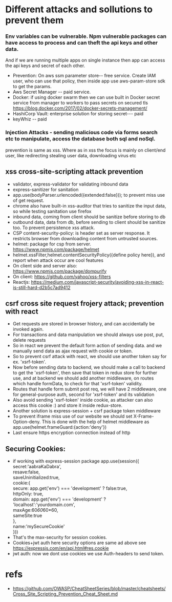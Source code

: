 # Different attacks and sollutions to prevent them

### Env variables can be vulnerable. Npm vulnerable packages can have access to process and can theft the api keys and other data.  
And if we are running multiple apps on single instance then app can access the api keys and secret of each other.
* Prevention: On aws ssm parameter store-- free service. Create IAM user, who can use that policy, 
then inside app use aws-param-store sdk to get the params.
* Aws Secret Manager -- paid service.
* Docker: if using docker swarm then we can use built in Docker secret service from manager to workers to pass secrets on secured tls
https://blog.docker.com/2017/02/docker-secrets-management/
* HashiCorp Vault: enterprise solution for storing secret--- paid
* keyWhiz -- paid

### Injection Attacks - sending malicious code via forms search etc to manipulate, access the database both sql and noSql. 
prevention is same as xss.
Where as in xss the focus is mainly on client/end user, like redirecting stealing user data, downloading virus etc

## xss cross-site-scripting attack prevention
* validator, express-validator  for validating inbound data
* express-sanitizer for sanitation
* app.use(bodyParser.urlencoded({extended:false})); to prevent miss use of get request.
* chrome also have built-in xss-auditor that tries to sanitize the input data, so while testing sanitation use firefox
* inbound data, coming from client should be sanitize before storing to db
* outbound data, data from db, before sending to client should be sanitize too. To prevent persistence xss attack.
* CSP content-security-policy: is header set as server response.
It restricts browser from downloading content from untrusted sources.
* helmet: package for csp from server. https://www.npmjs.com/package/helmet
* helmet.xssFilter,helmet.contentSecurityPolicy({define policy here}), and report when attack occur are cool features
* On client side and server also: https://www.npmjs.com/package/dompurify
* On client: https://github.com/yahoo/xss-filters
* Reactjs: https://medium.com/javascript-security/avoiding-xss-in-react-is-still-hard-d2b5c7ad9412


## csrf cross site request frojery attack; prevention with react
* Get requests are stored in browser history, and can accidentally be invoked again.
* For transactions and data manipulation we should always use post, put, delete requests
* So in react we prevent the default form action of sending data.
and we manually send data as ajax request with cookie or token.
* So to prevent csrf attack with react, we should use another token say for ex. 'xsrf-token'.
* Now before sending data to backend, we should make a call to backend to get the 'xsrf-token', then save that token in redux store for further use, and at backend we should add another middleware, on routes which handle formData, to check for that 'xsrf-token' validity.
* Routes that handle form submit post req, we will have 2 middleware, one for general-purpose auth, second for 'xsrf-token' and its validation
* Also avoid sending 'xsrf-token' inside cookie, as attacker can also access this cookie :) and store it inside redux-store.
* Another solution is express-session + csrf package token middleware
* To prevent iframe miss use of our website we should set X-Frame-Option-deny.
This is done with the help of helmet middleware as app.use(helmet.frameGuard:{action:'deny'})
* Last ensure https encryption connection instead of http

## Securing Cookies:
*  if working with express-session package
app.use(session({
  secret:'aabraKaDabra',<br>
  resave:false,<br>
  saveUninitialized:true,<br>
  cookie:{<br>
    secure: app.get('env') === 'development' ? false:true,<br>
    httpOnly: true,<br>
    domain: app.get('env') === 'development' ? 'localhost':'yourdomain.com',<br>
    maxAge:60*60*60*60,<br>
    sameSite:true<br>
  },<br>
  name:'mySecureCookie'<br>
}))<br>
* That's the max-security for session cookies.
* Cookies+jwt auth here security options are same ad above see https://expressjs.com/en/api.html#res.cookie
* jwt auth: now we dont use cookies we use Auth-headers to send token.








# refs
* https://github.com/OWASP/CheatSheetSeries/blob/master/cheatsheets/Cross_Site_Scripting_Prevention_Cheat_Sheet.md